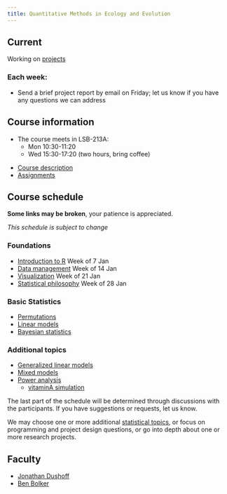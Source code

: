 ```yaml
---
title: Quantitative Methods in Ecology and Evolution
---
```


## Current

Working on [projects](project.html)

### Each week:

* Send a brief project report by email on Friday; let us know if you have any questions we can address

<!-- COMMENT
### Presentations

Mon 3 April and Wed 5 April

* Let us know if you want to request a day or time
* Your presentation should take 10 minutes or less: try to keep it clear and simple
* Don't over-prepare; the presentation should be an informal overview and progress report
	* Don't let the presentation preparation interfere with the actual project
	* Don't even start preparing your presentation until the Wed or Fri before (depending on when you are presenting)

* Email us to tell us when it's time to look
* _Tell us_ if you can't submit by Friday at noon
* _Ask us_ if you can't submit by Tue at 9:30
COMMENT -->

## Course information

* The course meets in LSB-213A:
	*  Mon 10:30-11:20
	*  Wed 15:30-17:20 (two hours, bring coffee)

-   [Course description](description.html)
-   [Assignments](assignments.html)
<!-- COMMENT
-   [Final project](project.html)
COMMENT -->

## Course schedule

__Some links may be broken__, your patience is appreciated.

_This schedule is subject to change_

### Foundations

* [Introduction to R](Introduction_to_R.html) Week of 7 Jan
* [Data management](Data_management.html) Week of 14 Jan
* [Visualization](Visualization.html) Week of 21 Jan
* [Statistical philosophy](Statistical_philosophy.html) Week of 28 Jan

### Basic Statistics

- [Permutations](Permutations.html)
- [Linear models](Linear_models.html)
- [Bayesian statistics](Bayesian_statistics.html)
<!-- COMMENT
COMMENT -->

### Additional topics

- [Generalized linear models](Generalized_linear_models.html)
- [Mixed models](Mixed_models.html)
- [Power analysis](power_analysis.html)
	* [vitaminA simulation](https://github.com/dushoff/notebook/blob/gh-pages/vitaminA.R)

<!-- COMMENT
* Generalized linear models
* Mixed models
* Multivariate responses
* Linear model parameters
* Penalized regression
- [Multivariate responses](Multivariate_responses.html)
- [Linear model parameters] (parameters.html)
- [Penalized regression] (penalized.html)
COMMENT -->

The last part of the schedule will be determined through discussions
with the participants. If you have suggestions or requests, let us know.

We may choose one or more additional [statistical topics](topics.html), or focus on programming and project design questions, or go into depth about one or more research projects.

<!-- COMMENT
### Extras

-   [Multiple comparisons](Multiple_comparisons.html)
COMMENT -->

<!-- COMMENT
## Other 

* [Git issues](git_issues.html)
COMMENT -->

## Faculty

-   [Jonathan Dushoff](http://www.biology.mcmaster.ca/dushoff/)
-   [Ben Bolker](http://www.math.mcmaster.ca/~bolker/)

